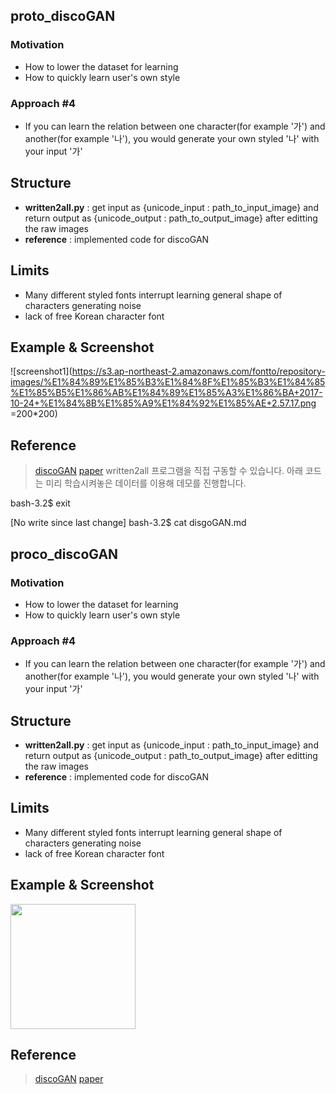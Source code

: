 ## proto_discoGAN

### Motivation
- How to lower the dataset for learning
- How to quickly learn user's own style

### Approach #4
- If you can learn the relation between one character(for example '가') and another(for example '나'), you would generate your own styled '나' with your input '가'


## Structure
- **written2all.py** : get input as {unicode_input : path_to_input_image} and return output as {unicode_output : path_to_output_image} after editting the raw images
- **reference** : implemented code for discoGAN


## Limits
- Many different styled fonts interrupt learning general shape of characters generating noise
- lack of free Korean character font


## Example & Screenshot
![screenshot1](https://s3.ap-northeast-2.amazonaws.com/fontto/repository-images/%E1%84%89%E1%85%B3%E1%84%8F%E1%85%B3%E1%84%85%E1%85%B5%E1%86%AB%E1%84%89%E1%85%A3%E1%86%BA+2017-10-24+%E1%84%8B%E1%85%A9%E1%84%92%E1%85%AE+2.57.17.png =200*200)


## Reference
> [discoGAN](https://github.com/SKTBrain/DiscoGAN)
> [paper](https://arxiv.org/abs/1703.05192)
written2all 프로그램을 직접 구동할 수 있습니다.
아래 코드는 미리 학습시켜놓은 데이터를 이용해 데모를 진행합니다.

bash-3.2$ exit

[No write since last change]
bash-3.2$ cat disgoGAN.md
## proco_discoGAN

### Motivation
- How to lower the dataset for learning
- How to quickly learn user's own style

### Approach #4
- If you can learn the relation between one character(for example '가') and another(for example '나'), you would generate your own styled '나' with your input '가'


## Structure
- **written2all.py** : get input as {unicode_input : path_to_input_image} and return output as {unicode_output : path_to_output_image} after editting the raw images
- **reference** : implemented code for discoGAN


## Limits
- Many different styled fonts interrupt learning general shape of characters generating noise
- lack of free Korean character font


## Example & Screenshot
<img src='https://s3.ap-northeast-2.amazonaws.com/fontto/repository-images/%E1%84%89%E1%85%B3%E1%84%8F%E1%85%B3%E1%84%85%E1%85%B5%E1%86%AB%E1%84%89%E1%85%A3%E1%86%BA+2017-10-24+%E1%84%8B%E1%85%A9%E1%84%92%E1%85%AE+2.57.17.png' width='200px' height='200px' />


## Reference
> [discoGAN](https://github.com/SKTBrain/DiscoGAN)
> [paper](https://arxiv.org/abs/1703.05192)
